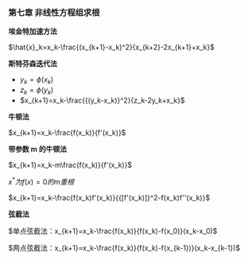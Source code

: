 ### **第七章 非线性方程组求根**

**埃金特加速方法**

$\hat{x}_k=x_k-\frac{(x_{k+1}-x_k)^2}{x_{k+2}-2x_{k+1}+x_k}$

**斯特芬森迭代法**

- $y_k=\phi(x_k)$
- $z_k=\phi(y_k)$
- $x_{k+1}=x_k-\frac{{(y_k-x_k)}^2}{z_k-2y_k+x_k}$

**牛顿法**

$x_{k+1}=x_k-\frac{f(x_k)}{f'(x_k)}$

**带参数 m 的牛顿法**

$x_{k+1}=x_k-m\frac{f(x_k)}{f'(x_k)}$

$x^*为f(x)=0的m重根$

$x_{k+1}=x_k-\frac{f(x_k)f'(x_k)}{{[f'(x_k)]}^2-f(x_k)f''(x_k)}$

**弦截法**

$单点弦截法：x_{k+1}=x_k-\frac{f(x_k)}{f(x_k)-f(x_0)}(x_k-x_0)$

$两点弦截法：x_{k+1}=x_k-\frac{f(x_k)}{f(x_k)-f(x_{k-1})}(x_k-x_{k-1})$
